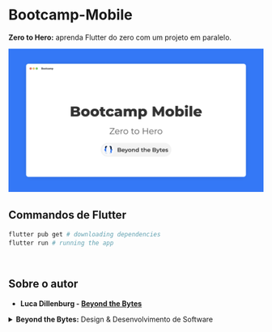 # Bootcamp-Mobile
**Zero to Hero:** aprenda Flutter do zero com um projeto em paralelo.

<img src="readme/bootcamp-banner.png"/>
<br/>

## Commandos de Flutter
```sh
flutter pub get # downloading dependencies
flutter run # running the app
```
<br/>

## Sobre o autor
- **Luca Dillenburg - [Beyond the Bytes](https://www.linkedin.com/company/beyond-the-bytes/)**
<details>
    <summary><b>Beyond the Bytes:</b> Design & Desenvolvimento de Software</summary>
    <img src="readme/author-banner.png"/>
</details>
